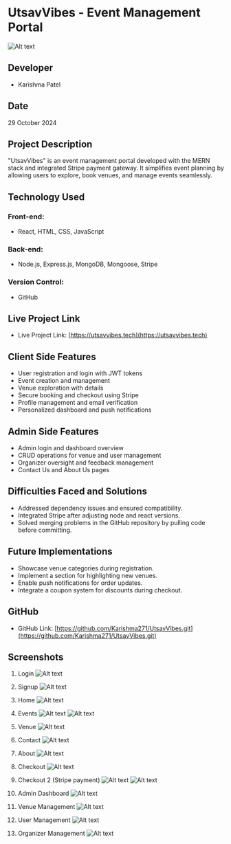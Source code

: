 # UtsavVibes - Event Management Portal
![Alt text](logo.png)

## Developer
- Karishma Patel


## Date
29 October 2024

## Project Description
"UtsavVibes" is an event management portal developed with the MERN stack and integrated Stripe payment gateway. It simplifies event planning by allowing users to explore, book venues, and manage events seamlessly.

## Technology Used
### Front-end:
- React, HTML, CSS, JavaScript

### Back-end:
- Node.js, Express.js, MongoDB, Mongoose, Stripe

### Version Control:
- GitHub
  
## Live Project Link
- Live Project Link: [https://utsavvibes.tech](https://utsavvibes.tech)
  
## Client Side Features
- User registration and login with JWT tokens
- Event creation and management
- Venue exploration with details
- Secure booking and checkout using Stripe
- Profile management and email verification
- Personalized dashboard and push notifications

## Admin Side Features
- Admin login and dashboard overview
- CRUD operations for venue and user management
- Organizer oversight and feedback management
- Contact Us and About Us pages

## Difficulties Faced and Solutions
- Addressed dependency issues and ensured compatibility.
- Integrated Stripe after adjusting node and react versions.
- Solved merging problems in the GitHub repository by pulling code before committing.

## Future Implementations
- Showcase venue categories during registration.
- Implement a section for highlighting new venues.
- Enable push notifications for order updates.
- Integrate a coupon system for discounts during checkout.

## GitHub
- GitHub Link: [https://github.com/Karishma271/UtsavVibes.git](https://github.com/Karishma271/UtsavVibes.git)

## Screenshots
1) Login
![Alt text](image-1.png)

2) Signup
![Alt text](image-2.png)

3) Home
![Alt text](image-3.png)

4) Events
![Alt text](image15.png)
![Alt text](image-4.png)

5) Venue
![Alt text](image-5.png)

6) Contact
![Alt text](image-6.png)

7) About
![Alt text](image-7.png)

8) Checkout
![Alt text](image-8.png)

9) Checkout 2 (Stripe payment)
![Alt text](image-9.png)
![Alt text](image-10.png)

10) Admin Dashboard
![Alt text](image-11.png)

11) Venue Management
![Alt text](image-12.png)

12) User Management
![Alt text](image-13.png)

13) Organizer Management
![Alt text](image-14.png)
